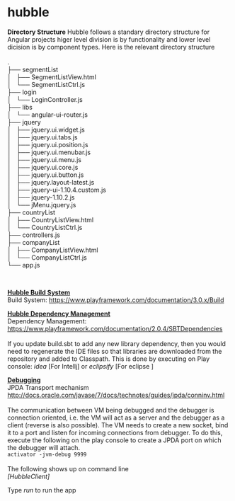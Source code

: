 # hubble

<b>Directory Structure</b>
Hubble follows a standary directory structure for Angular projects higer level division is by functionality and lower level dicision is by component types. Here is the relevant directory structure <br><br>
.<br>
├── segmentList<br>
│   ├── SegmentListView.html<br>
│   └── SegmentListCtrl.js<br>
├── login<br>
│   └── LoginController.js<br>
├── libs<br>
│   └── angular-ui-router.js<br>
├── jquery<br>
│   ├── jquery.ui.widget.js<br>
│   ├── jquery.ui.tabs.js<br>
│   ├── jquery.ui.position.js<br>
│   ├── jquery.ui.menubar.js<br>
│   ├── jquery.ui.menu.js<br>
│   ├── jquery.ui.core.js<br>
│   ├── jquery.ui.button.js<br>
│   ├── jquery.layout-latest.js<br>
│   ├── jquery-ui-1.10.4.custom.js<br>
│   ├── jquery-1.10.2.js<br>
│   └── jMenu.jquery.js<br>
├── countryList<br>
│   ├── CountryListView.html<br>
│   └── CountryListCtrl.js<br>
├── controllers.js<br>
├── companyList<br>
│   ├── CompanyListView.html<br>
│   └── CompanyListCtrl.js<br>
└── app.js<br>

<br>

<u><b>Hubble Build System</b></u><br>
Build System: https://www.playframework.com/documentation/3.0.x/Build<br>

<u><b>Hubble Dependency Management</b></u><br>
Dependency Management: https://www.playframework.com/documentation/2.0.4/SBTDependencies<br><br>
If you update build.sbt to add any new library dependency, then you would need to regenerate the IDE files so that libraries are downloaded from the repository and added to Classpath. This is done by executing on Play console: <i>idea</i> [For Intellj] or <i>eclipsify</i> [For eclipse ]

<u><b>Debugging</b></u><br>
JPDA Transport mechanism http://docs.oracle.com/javase/7/docs/technotes/guides/jpda/conninv.html<br><br>
The communication between VM being debugged and the debugger is connection oriented, i.e. the VM will act as a server and the debugger as a client (reverse is also possible). The VM needs to create a new socket, bind it to a port and listen for incoming connections from debugger. To do this, execute the following on the play console to create a JPDA port on which the debugger will attach. <br>
<code>activator -jvm-debug 9999</code>
<br><br>
The following shows up on command line<br>
<i>[HubbleClient]</i><br>

Type <i>run</i> to run the app


